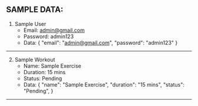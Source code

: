 SAMPLE DATA:
----------------------------------
1. Sample User
    - Email: admin@gmail.com
    - Password: admin123
    - Data:
    {
        "email": "admin@gmail.com",
        "password": "admin123"
    }
----------------------------------
2. Sample Workout
    - Name: Sample Exercise
    - Duration: 15 mins
    - Status: Pending
    - Data:
    {
        "name": "Sample Exercise",
        "duration": "15 mins",
        "status": "Pending",
    }
----------------------------------